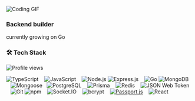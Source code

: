![Coding GIF](https://media2.giphy.com/media/v1.Y2lkPTc5MGI3NjExaXZ2bDk2ZXZ2ejBwM2RtY3kyZGg5dHYwdzdjN216bHpweXRiNW85NSZlcD12MV9pbnRlcm5hbF9naWZfYnlfaWQmY3Q9Zw/13UZisxBxkjPwI/giphy.gif)

### Backend builder  
currently growing on Go

### 🛠️ Tech Stack
![Profile views](https://profile-counter.glitch.me/ayuslcg/count.svg)


![TypeScript](https://img.shields.io/badge/-TypeScript-007ACC?style=for-the-badge&logo=typescript&logoColor=white) &nbsp;&nbsp;   ![JavaScript](https://img.shields.io/badge/-JavaScript-F7DF1E?style=for-the-badge&logo=javascript&logoColor=black) &nbsp;&nbsp;    ![Node.js](https://img.shields.io/badge/-Node.js-339933?style=for-the-badge&logo=node.js&logoColor=white)   ![Express.js](https://img.shields.io/badge/-Express.js-000000?style=for-the-badge&logo=express&logoColor=white)  &nbsp;&nbsp;  ![Go](https://img.shields.io/badge/-Go-00ADD8?style=for-the-badge&logo=go&logoColor=white) ![MongoDB](https://img.shields.io/badge/-MongoDB-47A248?style=for-the-badge&logo=mongodb&logoColor=white)  &nbsp;&nbsp; ![Mongoose](https://img.shields.io/badge/-Mongoose-C71A09?style=for-the-badge&logo=mongoose&logoColor=white)&nbsp;&nbsp;   ![PostgreSQL](https://img.shields.io/badge/-PostgreSQL-336791?style=for-the-badge&logo=postgresql&logoColor=white) &nbsp;&nbsp;   ![Prisma](https://img.shields.io/badge/-Prisma-2D3748?style=for-the-badge&logo=prisma&logoColor=white) &nbsp;&nbsp;   ![Redis](https://img.shields.io/badge/-Redis-DC382D?style=for-the-badge&logo=redis&logoColor=white) &nbsp;&nbsp;   ![JSON Web Token](https://img.shields.io/badge/-JWT-000000?style=for-the-badge&logo=json-web-token&logoColor=white)  &nbsp;&nbsp;  ![Git](https://img.shields.io/badge/Git-F05032?style=for-the-badge&logo=git&logoColor=white)   ![npm](https://img.shields.io/badge/-npm-CB3837?style=for-the-badge&logo=npm&logoColor=white)  &nbsp;&nbsp;  ![Socket.IO](https://img.shields.io/badge/-Socket.IO-010101?style=for-the-badge&logo=socket.io&logoColor=white)  &nbsp;&nbsp;  ![bcrypt](https://img.shields.io/badge/-bcrypt-9F3F00?style=for-the-badge&logo=openssl&logoColor=white) &nbsp;&nbsp;   [![Passport.js](https://img.shields.io/badge/Passport.js-Authentication-green?logo=passport)](http://www.passportjs.org/) &nbsp;&nbsp;   ![React](https://img.shields.io/badge/-React-20232A?style=for-the-badge&logo=react&logoColor=61DAFB)
